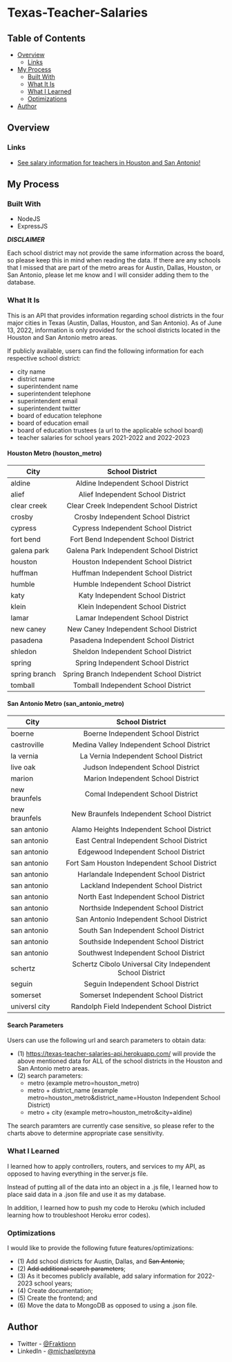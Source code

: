 # Texas-Teacher-Salaries


## Table of Contents

- [Overview](#Overview)
  - [Links](#Links)
- [My Process](#My-Process)
  - [Built With](#Built-With)
  - [What It Is](#What-It-Is)
  - [What I Learned](#What-I-Learned)
  - [Optimizations](#Optimizations)
- [Author](#Author)

## Overview

### Links

- [See salary information for teachers in Houston and San Antonio!](https://texas-teacher-salaries-api.herokuapp.com/)

## My Process

### Built With

- NodeJS
- ExpressJS

***DISCLAIMER***

Each school district may not provide the same information across the board, so please keep this in mind when reading the data. If there are any schools that I missed that are part of the metro areas for Austin, Dallas, Houston, or San Antonio, please let me know and I will consider adding them to the database. 

### What It Is
This is an API that provides information regarding school districts in the four major cities in Texas (Austin, Dallas, Houston, and San Antonio).
As of June 13, 2022, information is only provided for the school districts located in the Houston and San Antonio metro areas.

If publicly available, users can find the following information for each respective school district:
- city name
- district name
- superintendent name
- superintendent telephone
- superintendent email
- superintendent twitter
- board of education telephone
- board of education email
- board of education trustees (a url to the applicable school board)
- teacher salaries for school years 2021-2022 and 2022-2023


#### Houston Metro (houston_metro)
| City          | School District|
| ------------- |:-------------:|
| aldine        | Aldine Independent School District |
| alief         | Alief Independent School District | 
| clear creek   | Clear Creek Independent School District |
| crosby        | Crosby Independent School District | 
| cypress       | Cypress Independent School District| 
| fort bend     | Fort Bend Independent School District  |
| galena park   | Galena Park Independent School District | 
| houston       | Houston Independent School District| 
| huffman       | Huffman Independent School District|
| humble        | Humble Independent School District | 
| katy          | Katy Independent School District  | 
| klein         | Klein Independent School District | 
| lamar         | Lamar Independent School District | 
| new caney     | New Caney Independent School District  | 
| pasadena      | Pasadena Independent School District   |
| shledon       | Sheldon Independent School District| 
| spring        | Spring Independent School District | 
| spring branch | Spring Branch Independent School District   | 
| tomball       | Tomball Independent School District| 

#### San Antonio Metro (san_antonio_metro)
| City          | School District|
| ------------- |:-------------:|
| boerne        | Boerne Independent School District | 
| castroville   | Medina Valley Independent School District   |
| la vernia     | La Vernia Independent School District  |  
| live oak      | Judson Independent School District |
| marion        | Marion Independent School District |
| new braunfels | Comal Independent School District  |
| new braunfels | New Braunfels Independent School District   | 
| san antonio   | Alamo Heights Independent School District   |
| san antonio   | East Central Independent School District    |
| san antonio   | Edgewood Independent School District    |
| san antonio   | Fort Sam Houston Independent School District |
| san antonio   | Harlandale Independent School District |
| san antonio   | Lackland Independent School District   |
| san antonio   | North East Independent School District | 
| san antonio   | Northside Independent School District  | 
| san antonio   | San Antonio Independent School District|
| san antonio   | South San Independent School District   |
| san antonio   | Southside Independent School District   |
| san antonio   | Southwest Independent School District   |
| schertz       | Schertz Cibolo Universal City Independent School District  |
| seguin        | Seguin Independent School District |
| somerset      | Somerset Independent School District   |
| universl city | Randolph Field Independent School District   |


#### Search Parameters
Users can use the following url and search parameters to obtain data:
- (1) https://texas-teacher-salaries-api.herokuapp.com/ will provide the above mentioned data for ALL of the school districts in the Houston and San Antonio metro areas.
- (2) search parameters:
  - metro (example metro=houston_metro)
  - metro + district_name (example metro=houston_metro&district_name=Houston Independent School District)
  - metro + city (example metro=houston_metro&city=aldine)

The search paramters are currently case sensitive, so please refer to the charts above to determine appropriate case sensitivity. 

### What I Learned

I learned how to apply controllers, routers, and services to my API, as opposed to having everything in the server.js file.

Instead of putting all of the data into an object in a .js file, I learned how to place said data in a .json file and use it as my database.

In addition, I learned how to push my code to Heroku (which included learning how to troubleshoot Heroku error codes).

### Optimizations

I would like to provide the following future features/optimizations:
- (1) Add school districts for Austin, Dallas, and ~~San Antonio~~;
- (2) ~~Add additional search parameters~~;
- (3) As it becomes publicly available, add salary information for 2022-2023 school years;
- (4) Create documentation;
- (5) Create the frontend; and 
- (6) Move the data to MongoDB as opposed to using a .json file.

## Author

- Twitter - [@Fraktionn](https://twitter.com/Fraktionn)
- LinkedIn - [@michaelpreyna](https://www.linkedin.com/in/michaelpreyna/)

